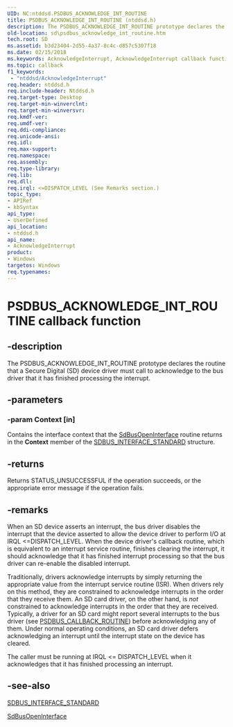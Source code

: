 ```yaml
---
UID: NC:ntddsd.PSDBUS_ACKNOWLEDGE_INT_ROUTINE
title: PSDBUS_ACKNOWLEDGE_INT_ROUTINE (ntddsd.h)
description: The PSDBUS_ACKNOWLEDGE_INT_ROUTINE prototype declares the routine that a Secure Digital (SD) device driver must call to acknowledge to the bus driver that it has finished processing the interrupt.
old-location: sd\psdbus_acknowledge_int_routine.htm
tech.root: SD
ms.assetid: b3d23404-2d55-4a37-8c4c-d857c5307f18
ms.date: 02/15/2018
ms.keywords: AcknowledgeInterrupt, AcknowledgeInterrupt callback function [Buses], PSDBUS_ACKNOWLEDGE_INT_ROUTINE, PSDBUS_ACKNOWLEDGE_INT_ROUTINE callback, SD.psdbus_acknowledge_int_routine, ntddsd/AcknowledgeInterrupt, sd-rtns_9197189b-4b46-4ab6-aa7b-df880985241b.xml
ms.topic: callback
f1_keywords:
 - "ntddsd/AcknowledgeInterrupt"
req.header: ntddsd.h
req.include-header: Ntddsd.h
req.target-type: Desktop
req.target-min-winverclnt: 
req.target-min-winversvr: 
req.kmdf-ver: 
req.umdf-ver: 
req.ddi-compliance: 
req.unicode-ansi: 
req.idl: 
req.max-support: 
req.namespace: 
req.assembly: 
req.type-library: 
req.lib: 
req.dll: 
req.irql: <=DISPATCH_LEVEL (See Remarks section.)
topic_type:
- APIRef
- kbSyntax
api_type:
- UserDefined
api_location:
- ntddsd.h
api_name:
- AcknowledgeInterrupt
product:
- Windows
targetos: Windows
req.typenames: 
---
```


# PSDBUS_ACKNOWLEDGE_INT_ROUTINE callback function


## -description


The PSDBUS_ACKNOWLEDGE_INT_ROUTINE prototype declares the routine that a Secure Digital (SD) device driver must call to acknowledge to the bus driver that it has finished processing the interrupt.


## -parameters




### -param Context [in]

Contains the interface context that the <a href="https://docs.microsoft.com/windows-hardware/drivers/ddi/ntddsd/nf-ntddsd-sdbusopeninterface">SdBusOpenInterface</a> routine returns in the <b>Context</b> member of the <a href="https://docs.microsoft.com/previous-versions/windows/hardware/drivers/ff537923(v=vs.85)">SDBUS_INTERFACE_STANDARD</a> structure.


## -returns



Returns STATUS_UNSUCCESSFUL if the operation succeeds, or the appropriate error message if the operation fails.




## -remarks



When an SD device asserts an interrupt, the bus driver disables the interrupt that the device asserted to allow the device driver to perform I/O at IRQL <=DISPATCH_LEVEL. When the device driver's callback routine, which is equivalent to an interrupt service routine, finishes clearing the interrupt, it should acknowledge that it has finished interrupt processing so that the bus driver can re-enable the disabled interrupt. 

Traditionally, drivers acknowledge interrupts by simply returning the appropriate value from the interrupt service routine (ISR). When drivers rely on this method, they are constrained to acknowledge interrupts in the order that they receive them. An SD card driver, on the other hand, is <i>not </i>constrained to acknowledge interrupts in the order that they are received. Typically, a driver for an SD card might report several interrupts to the bus driver (see <a href="https://docs.microsoft.com/windows-hardware/drivers/ddi/ntddsd/nc-ntddsd-sdbus_callback_routine">PSDBUS_CALLBACK_ROUTINE</a>) before acknowledging any of them. Under normal operating conditions, an SD card driver defers acknowledging an interrupt until the interrupt state on the device has cleared.

The caller must be running at IRQL <= DISPATCH_LEVEL when it acknowledges that it has finished processing an interrupt.




## -see-also




<a href="https://docs.microsoft.com/previous-versions/windows/hardware/drivers/ff537923(v=vs.85)">SDBUS_INTERFACE_STANDARD</a>



<a href="https://docs.microsoft.com/windows-hardware/drivers/ddi/ntddsd/nf-ntddsd-sdbusopeninterface">SdBusOpenInterface</a>
 

 

